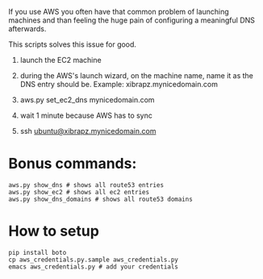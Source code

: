 If you use AWS you often have that common problem of launching machines and than feeling the huge pain of configuring a meaningful DNS afterwards.

This scripts solves this issue for good.


1. launch the EC2 machine
1. during the AWS's launch wizard, on the machine name, name it as the DNS entry should be. Example:
    xibrapz.mynicedomain.com

1. aws.py set_ec2_dns mynicedomain.com
1. wait 1 minute because AWS has to sync
1. ssh ubuntu@xibrapz.mynicedomain.com


# Bonus commands:

```
aws.py show_dns # shows all route53 entries
aws.py show_ec2 # shows all ec2 entries
aws.py show_dns_domains # shows all route53 domains
```

# How to setup
```
pip install boto
cp aws_credentials.py.sample aws_credentials.py
emacs aws_credentials.py # add your credentials
```
